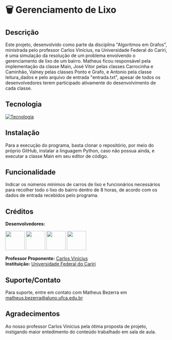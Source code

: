 # 🗑 Gerenciamento de Lixo

## Descrição
Este projeto, desenvolvido como parte da disciplina "Algoritmos em Grafos", ministrada pelo professor Carlos Vinícius, na Universidade Federal do Cariri, é uma simulação da resolução de um problema envolvendo o gerenciamento de lixo de um bairro. Matheus ficou responsável pela implementação da classe Main, José Vitor pelas classes Carrocinha e Caminhão, Valney pelas classes Ponto e Grafo, e Antonio pela classe leitura_dados e pelo arquivo de entrada "entrada.txt", apesar de todos os desenvolvedores terem participado ativamente do desenvolvimento de cada classe.

## Tecnologia

[![Tecnologia](https://skillicons.dev/icons?i=python)](https://skillicons.dev)

## Instalação
Para a execução do programa, basta clonar o repositório, por meio do próprio GitHub, instalar a linguagem Python, caso não possua ainda, e executar a classe Main em seu editor de código.

## Funcionalidade
Indicar os números mínimos de carros de lixo e funcionários necessários para recolher todo o lixo do bairro dentro de 8 horas, de acordo com os dados de entrada recebidos pelo programa.

## Créditos
**Desenvolvedores:**
</br>

[<img src="https://github.com/matheusluna37.png" width="60px;">](https://github.com/matheusluna37)
[<img src="https://github.com/josevitordds.png" width="60px;">](https://github.com/josevitordds)
[<img src="https://github.com/antonionunesdev.png" width="60px;">](https://github.com/antonionunesdev)
[<img src="https://github.com/valneymaia.png" width="60px;">](https://github.com/valneymaia)
</br>

**Professor Proponente:** [Carlos Vinícius](mailto:vinicius.lima@ufca.edu.br)  
**Instituição:** [Universidade Federal do Cariri](https://www.ufca.edu.br)

## Suporte/Contato
Para suporte, entre em contato com Matheus Bezerra em matheus.bezerra@aluno.ufca.edu.br

## Agradecimentos
Ao nosso professor Carlos Vinícius pela ótima proposta de projeto, instigando maior entedimento do conteúdo trabalhado em sala de aula.
